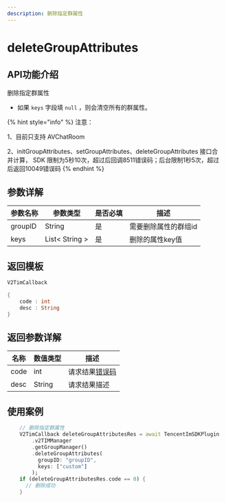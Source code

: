 ```yaml
---
description: 删除指定群属性
---
```


# deleteGroupAttributes

## API功能介绍

删除指定群属性

* 如果 `keys` 字段填 `null` ，则会清空所有的群属性。

{% hint style="info" %}
注意：&#x20;

1、目前只支持 AVChatRoom&#x20;

2、initGroupAttributes、setGroupAttributes、deleteGroupAttributes 接口合并计算， SDK 限制为5秒10次，超过后回调8511错误码；后台限制1秒5次，超过后返回10049错误码
{% endhint %}

## 参数详解

| 参数名称    | 参数类型           | 是否必填 | 描述          |
| ------- | -------------- | ---- | ----------- |
| groupID | String         | 是    | 需要删除属性的群组id |
| keys    | List< String > | 是    | 删除的属性key值   |

## 返回模板

```dart
V2TimCallback

{
    code : int
    desc : String
}
```

## 返回参数详解

| 名称   | 数值类型   | 描述                                                             |
| ---- | ------ | -------------------------------------------------------------- |
| code | int    | 请求结果[错误码](https://cloud.tencent.com/document/product/269/1671) |
| desc | String | 请求结果描述                                                         |

## 使用案例  &#x20;

```dart
    // 删除指定群属性
    V2TimCallback deleteGroupAttributesRes = await TencentImSDKPlugin
        .v2TIMManager
        .getGroupManager()
        .deleteGroupAttributes(
          groupID: "groupID", 
          keys: ["custom"]
        );
    if (deleteGroupAttributesRes.code == 0) {
      // 删除成功
    }

```
